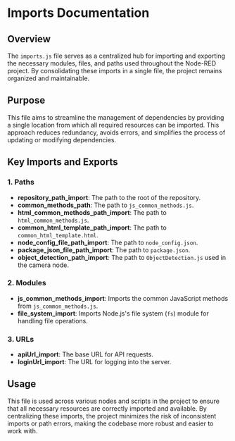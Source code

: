 
# Imports Documentation

## Overview
The `imports.js` file serves as a centralized hub for importing and exporting the necessary modules, files, and paths used throughout the Node-RED project. By consolidating these imports in a single file, the project remains organized and maintainable.

## Purpose
This file aims to streamline the management of dependencies by providing a single location from which all required resources can be imported. This approach reduces redundancy, avoids errors, and simplifies the process of updating or modifying dependencies.

## Key Imports and Exports

### 1. **Paths**
- **repository_path_import**: The path to the root of the repository.
- **common_methods_path**: The path to `js_common_methods.js`.
- **html_common_methods_path_import**: The path to `html_common_methods.js`.
- **common_html_template_path_import**: The path to `common_html_template.html`.
- **node_config_file_path_import**: The path to `node_config.json`.
- **package_json_file_path_import**: The path to `package.json`.
- **object_detection_path_import**: The path to `ObjectDetection.js` used in the camera node.

### 2. **Modules**
- **js_common_methods_import**: Imports the common JavaScript methods from `js_common_methods.js`.
- **file_system_import**: Imports Node.js's file system (`fs`) module for handling file operations.

### 3. **URLs**
- **apiUrl_import**: The base URL for API requests.
- **loginUrl_import**: The URL for logging into the server.

## Usage
This file is used across various nodes and scripts in the project to ensure that all necessary resources are correctly imported and available. By centralizing these imports, the project minimizes the risk of inconsistent imports or path errors, making the codebase more robust and easier to work with.


